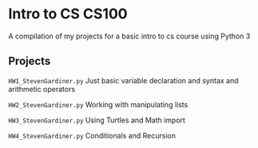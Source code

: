 # Intro to CS CS100
A compilation of my projects for a basic intro to cs course using Python 3

## Projects

`HW1_StevenGardiner.py` Just basic variable declaration and syntax and arithmetic operators

`HW2_StevenGardiner.py` Working with manipulating lists

`HW3_StevenGardiner.py` Using Turtles and Math import

`HW4_StevenGardiner.py` Conditionals and Recursion
